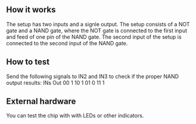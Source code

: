 <!---

This file is used to generate your project datasheet. Please fill in the information below and delete any unused
sections.

You can also include images in this folder and reference them in the markdown. Each image must be less than
512 kb in size, and the combined size of all images must be less than 1 MB.
-->

## How it works

The setup has two inputs and a signle output. The setup consists of a NOT gate and a NAND gate, where the NOT gate is connected to the first input and feed of one pin of the NAND gate. 
The second input of the setup is connected to the second input of the NAND gate.

## How to test

Send the following signals to IN2 and IN3 to check if the proper NAND output results:
INs  Out
00    1
10    1
01    0
11    1

## External hardware

You can test the chip with with LEDs or other indicators.
